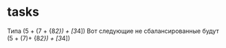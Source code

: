 # tasks

Типа
(5 + (7 + {8*2}) + [3*4])
Вот следующие не сбалансированные будут
(5 + (7)+ {8*2}) + [3*4])